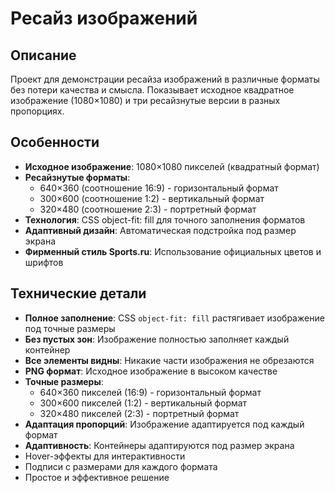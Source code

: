 # Ресайз изображений

## Описание

Проект для демонстрации ресайза изображений в различные форматы без потери качества и смысла. Показывает исходное квадратное изображение (1080×1080) и три ресайзнутые версии в разных пропорциях.

## Особенности

- **Исходное изображение**: 1080×1080 пикселей (квадратный формат)
- **Ресайзнутые форматы**:
  - 640×360 (соотношение 16:9) - горизонтальный формат
  - 300×600 (соотношение 1:2) - вертикальный формат  
  - 320×480 (соотношение 2:3) - портретный формат
- **Технология**: CSS object-fit: fill для точного заполнения форматов
- **Адаптивный дизайн**: Автоматическая подстройка под размер экрана
- **Фирменный стиль Sports.ru**: Использование официальных цветов и шрифтов

## Технические детали

- **Полное заполнение**: CSS `object-fit: fill` растягивает изображение под точные размеры
- **Без пустых зон**: Изображение полностью заполняет каждый контейнер
- **Все элементы видны**: Никакие части изображения не обрезаются
- **PNG формат**: Исходное изображение в высоком качестве
- **Точные размеры**: 
  - 640×360 пикселей (16:9) - горизонтальный формат
  - 300×600 пикселей (1:2) - вертикальный формат
  - 320×480 пикселей (2:3) - портретный формат
- **Адаптация пропорций**: Изображение адаптируется под каждый формат
- **Адаптивность**: Контейнеры адаптируются под размер экрана
- Hover-эффекты для интерактивности
- Подписи с размерами для каждого формата
- Простое и эффективное решение 